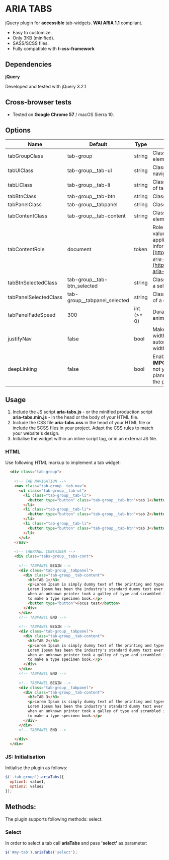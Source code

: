 # ARIA TABS

jQuery plugin for **accessible** tab-widgets. **WAI ARIA 1.1** compliant.

* Easy to customize.
* Only 3KB (minified).
* SASS/SCSS files.
* Fully compatible with **t-css-framework**

## Dependencies

**jQuery**

Developed and tested with jQuery 3.2.1

## Cross-browser tests

* Tested on **Google Chrome 57** / macOS Sierra 10.

## Options

Name | Default | Type | Description
-----|---------|------|-------------
tabGroupClass | tab-group | string | Class name of tab group elements.
tabUlClass | tab-group__tab-ul | string | Class name of tab navigational region.
tabLiClass | tab-group__tab-li | string | Class name of &lt;li&gt; elements of tab navigational region.
tabBtnClass | tab-group__tab-btn | string | Class name of tab buttons
tabPanelClass | tab-group__tabpanel | string | Class name of tabpanels
tabContentClass | tab-group__tab-content | string | Class name of tab content elements
tabContentRole | document | token | Role of tab content. Accepted values: document, application. For more information see [https://www.w3.org/TR/wai-aria-1.1/](https://www.w3.org/TR/wai-aria-1.1/).
tabBtnSelectedClass | tab-group__tab-btn_selected | string | Class added to the button of a selected tab.
tabPanelSelectedClass | tab-group__tabpanel_selected | string | Class added to the tab-panel of a selected tab.
tabPanelFadeSpeed | 300 | int (>= 0) | Duration of fade-in animations of a tabpanel.
justifyNav| false | bool | Make navigation take the full width of the tab-widget by automatically setting the width of each `<li>` in the nav.
deepLinking | false | bool | Enable deep linking for tabs. **IMPORTANT:** This feature is not yet implemented, but is planned for future versions of the plugin.

## Usage

1. Include the JS script **aria-tabs.js** - or the minified production script **aria-tabs.min.js** - in the head or the body of your HTML file.
2. Include the CSS file  **aria-tabs.css** in the head of your HTML file or include the SCSS files in your project. Adapt the CSS rules to match your website's design. 
3. Initialise the widget within an inline script tag, or in an external JS file.


### HTML

Use following HTML markup to implement a tab widget:


```html
  <div class="tab-group">
  
    <!-- TAB NAVIGATION -->
    <nav class="tab-group__tab-nav">
      <ul class="tab-group__tab-ul">
        <li class="tab-group__tab-li">
          <button type="button" class="tab-group__tab-btn">tab 1</button>
        </li>
        <li class="tab-group__tab-li">
          <button type="button" class="tab-group__tab-btn">tab 2</button>
        </li>
        <li class="tab-group__tab-li">
          <button type="button" class="tab-group__tab-btn">tab 3</button>
        </li>
      </ul>
    </nav>
    
    <!-- TABPANEL CONTAINER -->
    <div class="tabs-group__tabs-cont">
    
      <!-- TABPANEL BEGIN -->
      <div class="tab-group__tabpanel">
        <div class="tab-group__tab-content">
          <h3>TAB 1</h3>
          <p>Lorem Ipsum is simply dummy text of the printing and typesetting industr
          Lorem Ipsum has been the industry's standard dummy text ever since the 1500s, 
          when an unknown printer took a galley of type and scrambled it
          to make a type specimen book.</p>
          <button type="button">Focus test</button>
        </div>
      </div>
      <!-- TABPANEL END -->
      
      <!-- TABPANEL BEGIN -->
      <div class="tab-group__tabpanel">
        <div class="tab-group__tab-content">
          <h3>TAB 2</h3>
          <p>Lorem Ipsum is simply dummy text of the printing and typesetting industr
          Lorem Ipsum has been the industry's standard dummy text ever since the 1500s, 
          when an unknown printer took a galley of type and scrambled it
          to make a type specimen book.</p>
        </div>
      </div>
      <!-- TABPANEL END -->
      
      <!-- TABPANEL BEGIN -->
      <div class="tab-group__tabpanel">
        <div class="tab-group__tab-content">
          <h3>TAB 3</h3>
          <p>Lorem Ipsum is simply dummy text of the printing and typesetting industr
          Lorem Ipsum has been the industry's standard dummy text ever since the 1500s, 
          when an unknown printer took a galley of type and scrambled it
          to make a type specimen book.</p>
        </div>
      </div>
      <!-- TABPANEL END -->
      
    </div>
  </div>
```

### JS: Initialisation

Initialise the plugin as follows:

```javascript
$('.tab-group').ariaTabs({
  option1: value1,
  option2: value2
});
```

## Methods:

The plugin supports following methods: select.

### Select

In order to select a tab call **ariaTabs** and pass **'select'** as parameter:

```javascript
$('#my-tab').ariaTabs('select');
```